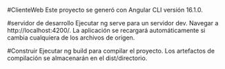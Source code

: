 #ClienteWeb
Este proyecto se generó con Angular CLI versión 16.1.0.

#servidor de desarrollo
Ejecutar ng serve para un servidor dev. Navegar a http://localhost:4200/. La aplicación se recargará automáticamente si cambia cualquiera de los archivos de origen.

#Construir
Ejecutar ng build para compilar el proyecto. Los artefactos de compilación se almacenarán en el dist/directorio.

